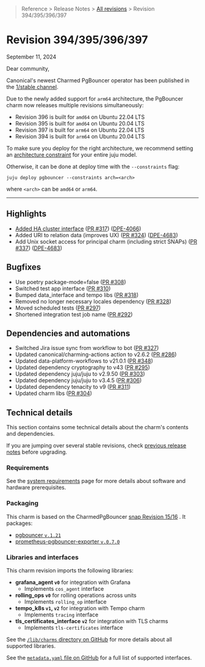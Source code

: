 >Reference > Release Notes > [All revisions] > Revision 394/395/396/397

# Revision 394/395/396/397
September 11, 2024

Dear community,

Canonical's newest Charmed PgBouncer operator has been published in the [1/stable channel].

Due to the newly added support for `arm64` architecture, the PgBouncer charm now releases multiple revisions simultaneously:
* Revision 396 is built for `amd64` on Ubuntu 22.04 LTS
* Revision 395 is built for `amd64` on Ubuntu 20.04 LTS
* Revision 397 is built for `arm64` on Ubuntu 22.04 LTS
* Revision 394 is built for `arm64` on Ubuntu 20.04 LTS 

To make sure you deploy for the right architecture, we recommend setting an [architecture constraint](https://juju.is/docs/juju/constraint#heading--arch) for your entire juju model.

Otherwise, it can be done at deploy time with the `--constraints` flag:
```shell
juju deploy pgbouncer --constraints arch=<arch> 
```
where `<arch>` can be `amd64` or `arm64`.

---

## Highlights 
* [Added HA cluster interface](https://charmhub.io/pgbouncer/integrations?channel=1/stable#ha) ([PR #317](https://github.com/canonical/pgbouncer-operator/pull/317)) ([DPE-4066](https://warthogs.atlassian.net/browse/DPE-4066))
* Added URI to relation data (improves UX) ([PR #324](https://github.com/canonical/pgbouncer-operator/pull/324)) ([DPE-4683](https://warthogs.atlassian.net/browse/DPE-4683))
* Add Unix socket access for principal charm (including strict SNAPs) ([PR #337](https://github.com/canonical/pgbouncer-operator/pull/337)) ([DPE-4683](https://warthogs.atlassian.net/browse/DPE-4683))

## Bugfixes

* Use poetry package-mode=false ([PR #308](https://github.com/canonical/pgbouncer-operator/pull/308))
* Switched test app interface ([PR #310](https://github.com/canonical/pgbouncer-operator/pull/310))
* Bumped data_interface and tempo libs ([PR #318](https://github.com/canonical/pgbouncer-operator/pull/318))
* Removed no longer necessary locales dependency ([PR #328](https://github.com/canonical/pgbouncer-operator/pull/328))
* Moved scheduled tests ([PR #297](https://github.com/canonical/pgbouncer-operator/pull/297))
 * Shortened integration test job name ([PR #292](https://github.com/canonical/pgbouncer-operator/pull/292))

## Dependencies and automations
* Switched Jira issue sync from workflow to bot ([PR #327](https://github.com/canonical/pgbouncer-operator/pull/327))
* Updated canonical/charming-actions action to v2.6.2 ([PR #286](https://github.com/canonical/pgbouncer-operator/pull/286))
* Updated data-platform-workflows to v21.0.1 ([PR #348](https://github.com/canonical/pgbouncer-operator/pull/348))
* Updated dependency cryptography to v43 ([PR #295](https://github.com/canonical/pgbouncer-operator/pull/295))
* Updated dependency juju/juju to v2.9.50 ([PR #303](https://github.com/canonical/pgbouncer-operator/pull/303))
* Updated dependency juju/juju to v3.4.5 ([PR #306](https://github.com/canonical/pgbouncer-operator/pull/306))
* Updated dependency tenacity to v9 ([PR #311](https://github.com/canonical/pgbouncer-operator/pull/311))
* Updated charm libs ([PR #304](https://github.com/canonical/pgbouncer-operator/pull/304))

## Technical details
This section contains some technical details about the charm's contents and dependencies. 

If you are jumping over several stable revisions, check [previous release notes][All revisions] before upgrading.

### Requirements
See the [system requirements] page for more details about software and hardware prerequisites.

### Packaging


This charm is based on the CharmedPgBouncer [snap Revision 15/16] . It packages:
* [pgbouncer `v.1.21`]
* [prometheus-pgbouncer-exporter `v.0.7.0`]


### Libraries and interfaces
This charm revision imports the following libraries:

* **grafana_agent `v0`** for integration with Grafana 
    * Implements  `cos_agent` interface
* **rolling_ops `v0`** for rolling operations across units 
    * Implements `rolling_op` interface
* **tempo_k8s `v1`, `v2`** for integration with Tempo charm
    * Implements `tracing` interface
* **tls_certificates_interface `v2`** for integration with TLS charms
    * Implements `tls-certificates` interface

See the [`/lib/charms` directory on GitHub] for more details about all supported libraries.

See the [`metadata.yaml` file on GitHub] for a full list of supported interfaces.


<!-- Topics -->
[All revisions]: /t/12285
[system requirements]: /t/12307

<!-- GitHub -->
[`/lib/charms` directory on GitHub]: https://github.com/canonical/pgbouncer-operator/tree/main/lib/charms
[`metadata.yaml` file on GitHub]: https://github.com/canonical/pgbouncer-operator/blob/main/metadata.yaml

<!-- Charmhub -->
[1/stable channel]: https://charmhub.io/pgbouncer?channel=1/stable

<!-- Snap/Rock -->
[`charmed-pgbouncer` packaging]: https://github.com/canonical/charmed-pgbouncer-snap

[snap Revision 15/16]: https://github.com/canonical/charmed-pgbouncer-snap/releases/tag/rev16
[rock image]: https://github.com/orgs/canonical/packages?repo_name=charmed-pgbouncer-rock

[pgbouncer `v.1.21`]: https://launchpad.net/~data-platform/+archive/ubuntu/pgbouncer
[prometheus-pgbouncer-exporter `v.0.7.0`]: https://launchpad.net/~data-platform/+archive/ubuntu/pgbouncer-exporter